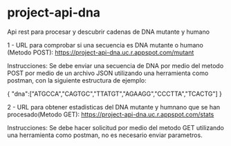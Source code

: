 # project-api-dna
Api rest para procesar y descubrir cadenas de DNA mutante y humano


1 - URL para comprobar si una secuencia es DNA mutante o humano (Metodo POST):
https://project-api-dna.uc.r.appspot.com/mutant

Instrucciones:
Se debe enviar una secuencia de DNA por medio del metodo POST por medio de un archivo JSON utilizando una herramienta como postman, con la siguiente estructura de ejemplo:

{
    "dna":["ATGCCA","CAGTGC","TTATGT","AGAAGG","CCCTTA","TCACTG"]
}




2 - URL para obtener estadisticas del DNA mutante y humnano que se han procesado(Metodo GET):
https://project-api-dna.uc.r.appspot.com/stats

Instrucciones:
Se debe hacer solicitud por medio del metodo GET utilizando una herramienta como postman, no es necesario enviar parametros.

